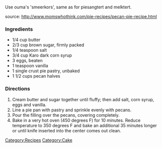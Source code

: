Use ouma's 'smeerkors', same as for piesangtert and melktert.

source: <http://www.momswhothink.com/pie-recipes/pecan-pie-recipe.html>

### Ingredients

-   1/4 cup butter
-   2/3 cup brown sugar, firmly packed
-   1/4 teaspoon salt
-   3/4 cup Karo dark corn syrup
-   3 eggs, beaten
-   1 teaspoon vanilla
-   1 single crust pie pastry, unbaked
-   1 1/2 cups pecan halves

### Directions

1.  Cream butter and sugar together until fluffy; then add salt, corn
    syrup, eggs and vanilla.
2.  Line a pie pan with pastry and sprinkle evenly with pecans.
3.  Pour the filling over the pecans, covering completely.
4.  Bake in a very hot oven (450 degrees F) for 10 minutes. Reduce
    temperature to 350 degrees F and bake an additional 35 minutes
    longer or until knife inserted into the center comes out clean.

<Category:Recipes> <Category:Cake>

